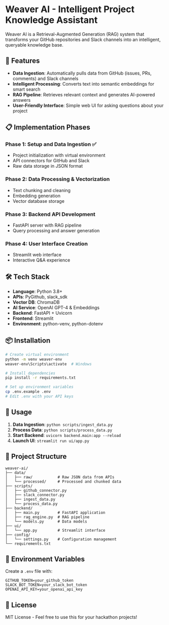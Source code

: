 # Weaver AI - Intelligent Project Knowledge Assistant

Weaver AI is a Retrieval-Augmented Generation (RAG) system that transforms your GitHub repositories and Slack channels into an intelligent, queryable knowledge base.

## 🚀 Features

- **Data Ingestion**: Automatically pulls data from GitHub (issues, PRs, comments) and Slack channels
- **Intelligent Processing**: Converts text into semantic embeddings for smart search
- **RAG Pipeline**: Retrieves relevant context and generates AI-powered answers
- **User-Friendly Interface**: Simple web UI for asking questions about your project

## 📋 Implementation Phases

### Phase 1: Setup and Data Ingestion ✅
- Project initialization with virtual environment
- API connectors for GitHub and Slack
- Raw data storage in JSON format

### Phase 2: Data Processing & Vectorization
- Text chunking and cleaning
- Embedding generation
- Vector database storage

### Phase 3: Backend API Development
- FastAPI server with RAG pipeline
- Query processing and answer generation

### Phase 4: User Interface Creation
- Streamlit web interface
- Interactive Q&A experience

## 🛠️ Tech Stack

- **Language**: Python 3.8+
- **APIs**: PyGithub, slack_sdk
- **Vector DB**: ChromaDB
- **AI Service**: OpenAI GPT-4 & Embeddings
- **Backend**: FastAPI + Uvicorn
- **Frontend**: Streamlit
- **Environment**: python-venv, python-dotenv

## 📦 Installation

```bash
# Create virtual environment
python -m venv weaver-env
weaver-env\Scripts\activate  # Windows

# Install dependencies
pip install -r requirements.txt

# Set up environment variables
cp .env.example .env
# Edit .env with your API keys
```

## 🔧 Usage

1. **Data Ingestion**: `python scripts/ingest_data.py`
2. **Process Data**: `python scripts/process_data.py`
3. **Start Backend**: `uvicorn backend.main:app --reload`
4. **Launch UI**: `streamlit run ui/app.py`

## 📁 Project Structure

```
weaver-ai/
├── data/
│   ├── raw/           # Raw JSON data from APIs
│   └── processed/     # Processed and chunked data
├── scripts/
│   ├── github_connector.py
│   ├── slack_connector.py
│   ├── ingest_data.py
│   └── process_data.py
├── backend/
│   ├── main.py        # FastAPI application
│   ├── rag_engine.py  # RAG pipeline
│   └── models.py      # Data models
├── ui/
│   └── app.py         # Streamlit interface
├── config/
│   └── settings.py    # Configuration management
└── requirements.txt
```

## 🔑 Environment Variables

Create a `.env` file with:
```
GITHUB_TOKEN=your_github_token
SLACK_BOT_TOKEN=your_slack_bot_token
OPENAI_API_KEY=your_openai_api_key
```

## 📄 License

MIT License - Feel free to use this for your hackathon projects!
